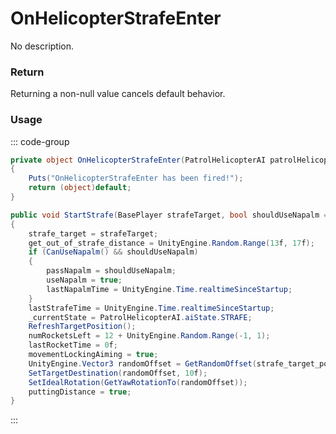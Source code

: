 # OnHelicopterStrafeEnter
<Badge type="info" text="Vehicle"/>[<Badge type="danger" text="Carbon Compatible"/>](https://github.com/CarbonCommunity/Carbon)[<Badge type="warning" text="Oxide Compatible"/>](https://github.com/OxideMod/Oxide.Rust)
No description.
### Return
Returning a non-null value cancels default behavior.

### Usage
::: code-group
```csharp [Example]
private object OnHelicopterStrafeEnter(PatrolHelicopterAI patrolHelicopterAI, UnityEngine.Vector3 position, BasePlayer strafeTarget)
{
	Puts("OnHelicopterStrafeEnter has been fired!");
	return (object)default;
}
```
```csharp [Source — Assembly-CSharp @ PatrolHelicopterAI]
public void StartStrafe(BasePlayer strafeTarget, bool shouldUseNapalm = false)
{
	strafe_target = strafeTarget;
	get_out_of_strafe_distance = UnityEngine.Random.Range(13f, 17f);
	if (CanUseNapalm() && shouldUseNapalm)
	{
		passNapalm = shouldUseNapalm;
		useNapalm = true;
		lastNapalmTime = UnityEngine.Time.realtimeSinceStartup;
	}
	lastStrafeTime = UnityEngine.Time.realtimeSinceStartup;
	_currentState = PatrolHelicopterAI.aiState.STRAFE;
	RefreshTargetPosition();
	numRocketsLeft = 12 + UnityEngine.Random.Range(-1, 1);
	lastRocketTime = 0f;
	movementLockingAiming = true;
	UnityEngine.Vector3 randomOffset = GetRandomOffset(strafe_target_position, 175f, 192.5f);
	SetTargetDestination(randomOffset, 10f);
	SetIdealRotation(GetYawRotationTo(randomOffset));
	puttingDistance = true;
}

```
:::
